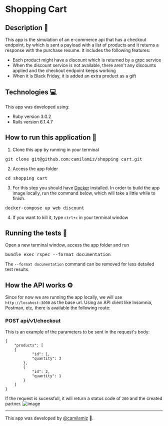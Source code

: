 # Shopping Cart

## Description :book:
This app is the simulation of an e-commerce api that has a checkout endpoint, by which is sent a payload with a list of products and it returns a response with the purchase resume. It includes the following features:
* Each product might have a discount which is returned by a grpc service
* When the discount service is not available, there aren't any discounts applied and the checkout endpoint keeps working
* When it is Black Friday, it is added an extra product as a gift

## Technologies 💻
This app was developed using:
* Ruby version 3.0.2
* Rails version 6.1.4.7

## How to run this application 🐳
1. Clone this app by running in your terminal</br>
<pre>git clone git@github.com:camilamiz/shopping_cart.git</pre>
2. Access the app folder
<pre>cd shopping_cart</pre>
3. For this step you should have [Docker](https://docs.docker.com/engine/install/) installed. In order to build the app image locally, run the command below, which will take a little while to finish.
<pre>docker-compose up web discount</pre>
4. If you want to kill it, type `ctrl+c` in your terminal window

## Running the tests 📏
Open a new terminal window, access the app folder and run
<pre>bundle exec rspec --format documentation</pre>
The `--format documentation` command can be removed for less detailed test results.

## How the API works ⚙️
Since for now we are running the app locally, we will use `http://locahost:3000` as the base url.
Using an API client like Insomnia, Postman, etc, there is available the following route:

### POST api/v1/checkout
This is an example of the parameters to be sent in the request's body:
```
{
    "products": [
	{
            "id": 1,
            "quantity": 3
        },
        {
            "id": 2,
            "quantity": 1
        }
    ]
}
```
If the request is sucessfull, it will return a status code of `200` and the created partner.
![image](https://user-images.githubusercontent.com/39624192/158282903-16ad40fd-030c-436c-bca8-ff96352874e8.png)


------------------------

This app was developed by [@camilamiz](https://github.com/camilamiz) 💜.
